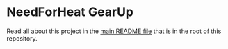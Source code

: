 # NeedForHeat GearUp
Read all about this project in the [main README file](../../README.md) that is in the root of this repository.
